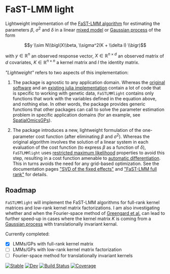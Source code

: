 # FaST-LMM light

Lightweight implementation of the [FaST-LMM algorithm](https://europepmc.org/article/med/21892150) for estimating the parameters $\beta$, $\sigma^2$ and $\delta$ in a linear [mixed model](https://en.wikipedia.org/wiki/Mixed_model) or [Gaussian process](https://en.wikipedia.org/wiki/Gaussian_process) of the form

$$y \\sim N\\bigl(X\\beta, \\sigma^2(K + \\delta I) \\bigr)$$

with $y\in\mathbb{R}^n$ an observed response vector, $X\in\mathbb{R}^{n\times d}$ an observed matrix of $d$ covariates, $K\in\mathbb{R}^{n\times n}$ a kernel matrix and $I$ the identity matrix. 

*"Lightweight"* refers to two aspects of this implementation:

1. The package is agnostic to any application domain. Whereas the [original software](https://fastlmm.github.io/) and an [existing julia implementation](https://github.com/sens/FaSTLMM.jl) contain a lot of code that is specific to working with genetic data, `FaSTLMMlight` contains only functions that work with the variables defined in the equation above, and nothing else. In other words, the package provides generic functions that other packages can call to solve the parameter estimation problem in specific application domains (for an example, see [SpatialOmicsGPs](https://github.com/tmichoel/SpatialOmicsGPs.jl)).

2. The package introduces a new, lightweight formulation of the one-parameter cost function (after eliminating $\beta$ and $\sigma^2$). Whereas the original algorithm involves the solution of a linear system in each evaluation of the cost function (to express $\beta$ as a function of $\delta$), `FaSTLMMlight` uses [restricted maximum likelihood](https://en.wikipedia.org/wiki/Restricted_maximum_likelihood) properties to avoid this step, resulting in a cost function amenable to [automatic differentiation](https://julianlsolvers.github.io/Optim.jl/stable/user/gradientsandhessians/#Automatic-differentiation). This in turns avoids the need for any grid-based optimization. See the documentation pages ["SVD of the fixed effects"](https://lab.michoel.info/FaSTLMMlight.jl/dev/svd-fixed-effects/) and ["FaST-LMM full rank"](https://lab.michoel.info/FaSTLMMlight.jl/dev/fastlmm-fullrank/) for details.

## Roadmap

 `FaSTLMMlight` will implement the FaST-LMM algorithms for full-rank kernel matrices and low-rank kernel matrix factorizations. I am also investigating whether and when the Fourier-space method of [Greengard et al.](https://arxiv.org/abs/2210.10210) can lead to further speed-up in cases where the kernel matrix $K$ is coming from a [Gaussian process](https://en.wikipedia.org/wiki/Gaussian_process) with translationally invariant kernal.

 Currently completed:

- [x] LMMs/GPs with full-rank kernel matrix
- [ ] LMMs/GPs with low-rank kernel matrix factorization
- [ ] Fourier-space method for translationally invariant kernels

[![Stable](https://img.shields.io/badge/docs-stable-blue.svg)](https://tmichoel.github.io/FaSTLMMlight.jl/stable/)
[![Dev](https://img.shields.io/badge/docs-dev-blue.svg)](https://tmichoel.github.io/FaSTLMMlight.jl/dev/)
[![Build Status](https://github.com/tmichoel/FaSTLMMlight.jl/actions/workflows/CI.yml/badge.svg?branch=main)](https://github.com/tmichoel/FaSTLMMlight.jl/actions/workflows/CI.yml?query=branch%3Amain)
[![Coverage](https://codecov.io/gh/tmichoel/FaSTLMMlight.jl/branch/main/graph/badge.svg)](https://codecov.io/gh/tmichoel/FaSTLMMlight.jl)